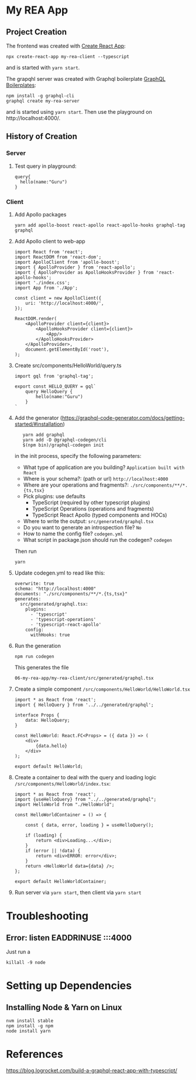 # My REA App

## Project Creation

The frontend was created with [Create React App](https://github.com/facebook/create-react-app):
```
npx create-react-app my-rea-client --typescript
```
and is started with 
```yarn start```.

The grapqhl server was created with Graphql boilerplate [GraphQL Boilerplates](https://github.com/graphql-boilerplates/typescript-graphql-server):
```
npm install -g graphql-cli
graphql create my-rea-server
```
and is started using ```yarn start```. Then use the playground on http://localhost:4000/.

## History of Creation
### Server
1. Test query in playground:
    ```
    query{
      hello(name:"Guru")
    }
    ```
### Client    
1. Add Apollo packages
    ```
    yarn add apollo-boost react-apollo react-apollo-hooks graphql-tag graphql
    ```
1. Add Apollo client to web-app
    ```
    import React from 'react';
    import ReactDOM from 'react-dom';
    import ApolloClient from 'apollo-boost';
    import { ApolloProvider } from 'react-apollo';
    import { ApolloProvider as ApolloHooksProvider } from 'react-apollo-hooks';
    import './index.css';
    import App from './App';
    
    const client = new ApolloClient({
        uri: 'http://localhost:4000/',
    });
    
    ReactDOM.render(
        <ApolloProvider client={client}>
            <ApolloHooksProvider client={client}>
                <App/>
            </ApolloHooksProvider>
        </ApolloProvider>,
        document.getElementById('root'),
    );
    
    ```    
1. Create src/components/HelloWorld/query.ts
    ```
    import gql from 'graphql-tag';
    
    export const HELLO_QUERY = gql`
        query HelloQuery {
            hello(name:"Guru")
        }
    `
    ```
1. Add the generator (https://graphql-code-generator.com/docs/getting-started/#installation)
    ```
       yarn add graphql
       yarn add -D @graphql-codegen/cli
       $(npm bin)/graphql-codegen init
    ```
   in the init process, specify the following parameters:
   
   - What type of application are you building? ```Application built with React```
   - Where is your schema?: (path or url) ```http://localhost:4000```
   - Where are your operations and fragments?: ```./src/components/**/*.{ts,tsx}```
   - Pick plugins: use defaults
       - TypeScript (required by other typescript plugins)
       - TypeScript Operations (operations
        and fragments)
       - TypeScript React Apollo (typed components and HOCs)
   - Where to write the output: ```src/generated/graphql.tsx```
   - Do you want to generate an introspection file? ```No```
   - How to name the config file? ```codegen.yml```
   - What script in package.json should run the codegen? ```codegen```
   
   Then run
   ```
   yarn
   ```
1. Update codegen.yml to read like this:
    ```
    overwrite: true
    schema: "http://localhost:4000"
    documents: "./src/components/**/*.{ts,tsx}"
    generates:
      src/generated/graphql.tsx:
        plugins:
          - 'typescript'
          - 'typescript-operations'
          - 'typescript-react-apollo'
        config:
          withHooks: true
    ```
1. Run the generation
    ```
    npm run codegen
    ```
   This generates the file 
    ```
    06-my-rea-app/my-rea-client/src/generated/graphql.tsx
    ```
1. Create a simple component ```/src/components/HelloWorld/HelloWorld.tsx```
    ```
    import * as React from 'react';
    import { HelloQuery } from '../../generated/graphql';
    
    interface Props {
        data: HelloQuery;
    }
    
    const HelloWorld: React.FC<Props> = ({ data }) => (
        <div>
            {data.hello}
        </div>
    );
    
    export default HelloWorld;
    ```
1. Create a container to deal with the query and loading logic ```/src/components/HelloWorld/index.tsx```:
    ```
    import * as React from 'react';
    import {useHelloQuery} from "../../generated/graphql";
    import HelloWorld from "./HelloWorld";
    
    const HelloWorldContainer = () => {
    
        const { data, error, loading } = useHelloQuery();
    
        if (loading) {
            return <div>Loading...</div>;
        }
        if (error || !data) {
            return <div>ERROR: error</div>;
        }
        return <HelloWorld data={data} />;
    };
    
    export default HelloWorldContainer;
    ```    
1. Run server via ```yarn start```, then client via ```yarn start```

# Troubleshooting
## Error: listen EADDRINUSE :::4000
Just run a 
```
killall -9 node
```

# Setting up Dependencies
## Installing Node & Yarn on Linux
```
nvm install stable
npm install -g npm
node install yarn
```

# References
https://blog.logrocket.com/build-a-graphql-react-app-with-typescript/
